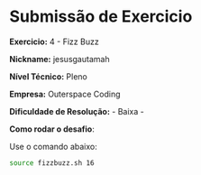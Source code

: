 # Submissão de Exercicio

**Exercicio:** 4 - Fizz Buzz

**Nickname:** jesusgautamah

**Nível Técnico:** Pleno

**Empresa:** Outerspace Coding

**Dificuldade de Resolução:** - Baixa -

**Como rodar o desafio**: 

Use o comando abaixo: 
```bash
source fizzbuzz.sh 16
```